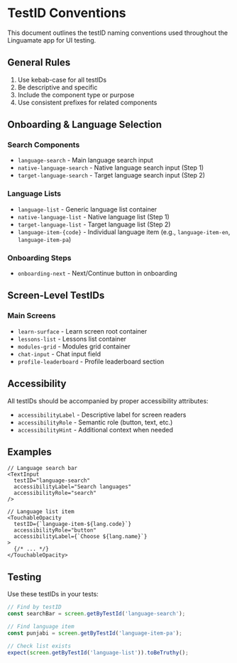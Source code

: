 # TestID Conventions

This document outlines the testID naming conventions used throughout the Linguamate app for UI testing.

## General Rules

1. Use kebab-case for all testIDs
2. Be descriptive and specific
3. Include the component type or purpose
4. Use consistent prefixes for related components

## Onboarding & Language Selection

### Search Components
- `language-search` - Main language search input
- `native-language-search` - Native language search input (Step 1)
- `target-language-search` - Target language search input (Step 2)

### Language Lists
- `language-list` - Generic language list container
- `native-language-list` - Native language list (Step 1)
- `target-language-list` - Target language list (Step 2)
- `language-item-{code}` - Individual language item (e.g., `language-item-en`, `language-item-pa`)

### Onboarding Steps
- `onboarding-next` - Next/Continue button in onboarding

## Screen-Level TestIDs

### Main Screens
- `learn-surface` - Learn screen root container
- `lessons-list` - Lessons list container
- `modules-grid` - Modules grid container
- `chat-input` - Chat input field
- `profile-leaderboard` - Profile leaderboard section

## Accessibility

All testIDs should be accompanied by proper accessibility attributes:
- `accessibilityLabel` - Descriptive label for screen readers
- `accessibilityRole` - Semantic role (button, text, etc.)
- `accessibilityHint` - Additional context when needed

## Examples

```tsx
// Language search bar
<TextInput
  testID="language-search"
  accessibilityLabel="Search languages"
  accessibilityRole="search"
/>

// Language list item
<TouchableOpacity
  testID={`language-item-${lang.code}`}
  accessibilityRole="button"
  accessibilityLabel={`Choose ${lang.name}`}
>
  {/* ... */}
</TouchableOpacity>
```

## Testing

Use these testIDs in your tests:

```typescript
// Find by testID
const searchBar = screen.getByTestId('language-search');

// Find language item
const punjabi = screen.getByTestId('language-item-pa');

// Check list exists
expect(screen.getByTestId('language-list')).toBeTruthy();
```
